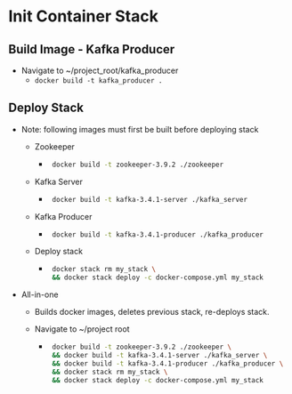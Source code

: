 # Init Container Stack

## Build Image - Kafka Producer

- Navigate to ~/project_root/kafka_producer
  - `docker build -t kafka_producer .`

## Deploy Stack

- Note: following images must first be built before deploying stack

  - Zookeeper

    - ```bash
       docker build -t zookeeper-3.9.2 ./zookeeper
      ```

  - Kafka Server

    - ```bash
       docker build -t kafka-3.4.1-server ./kafka_server
      ```

  - Kafka Producer

    - ```bash
       docker build -t kafka-3.4.1-producer ./kafka_producer
      ```

  - Deploy stack

    - ```bash
       docker stack rm my_stack \
       && docker stack deploy -c docker-compose.yml my_stack
      ```

- All-in-one

  - Builds docker images, deletes previous stack, re-deploys stack.
  - Navigate to ~/project root

    - ```bash
       docker build -t zookeeper-3.9.2 ./zookeeper \
       && docker build -t kafka-3.4.1-server ./kafka_server \
       && docker build -t kafka-3.4.1-producer ./kafka_producer \
       && docker stack rm my_stack \
       && docker stack deploy -c docker-compose.yml my_stack
      ```
